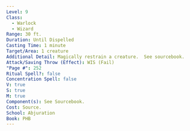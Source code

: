 ```yaml
---
Level: 9
Class:
  - Warlock
  - Wizard
Range: 30 ft.
Duration: Until Dispelled
Casting Time: 1 minute
Target/Area: 1 creature
Additional Detail: Magically restrain a creature.  See sourcebook.
Attack/Saving Throw (Effect): WIS (Fail)
"Page #": 252
Ritual Spell?: false
Concentration Spell: false
V: true
S: true
M: true
Component(s): See Sourcebook.
Cost: Source.
School: Abjuration
Book: PHB
---
```


